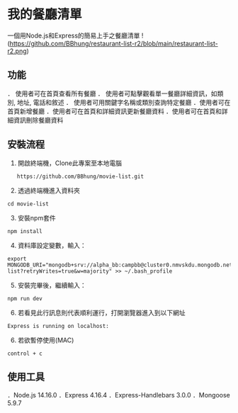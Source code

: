 # 我的餐廳清單
一個用Node.js和Express的簡易上手之餐廳清單
!(https://github.com/BBhung/restaurant-list-r2/blob/main/restaurant-list-r2.png)

## 功能

． 使用者可在首頁查看所有餐廳
． 使用者可點擊觀看單一餐廳詳細資訊，如類別, 地址, 電話和敘述
． 使用者可用關鍵字名稱或類別查詢特定餐廳
．使用者可在首頁新增餐廳
．使用者可在首頁和詳細資訊更新餐廳資料
．使用者可在首頁和詳細資訊刪除餐廳資料

## 安裝流程

1. 開啟終端機，Clone此專案至本地電腦

```
   https://github.com/BBhung/movie-list.git
```

2.  透過終端機進入資料夾

```
cd movie-list
```

3. 安裝npm套件

```
npm install
```

4. 資料庫設定變數，輸入：

```
export MONGODB_URI="mongodb+srv://alpha_bb:campbb@cluster0.nmvskdu.mongodb.net/restaurant-list?retryWrites=true&w=majority" >> ~/.bash_profile
```

5. 安裝完畢後，繼續輸入：

```
npm run dev
```

6. 若看見此行訊息則代表順利運行，打開瀏覽器進入到以下網址

```
Express is running on localhost:
```

6. 若欲暫停使用(MAC)

```
control + c
```

## 使用工具

．Node.js 14.16.0
．Express 4.16.4
．Express-Handlebars 3.0.0
．Mongoose 5.9.7
